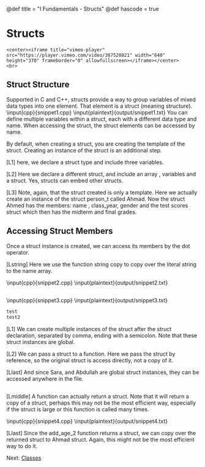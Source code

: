 @def title = "I Fundamentals - Structs"
@def hascode = true
# Structs
~~~
<center><iframe title="vimeo-player" src="https://player.vimeo.com/video/387520821" width="640" height="370" frameborder="0" allowfullscreen></iframe></center>
<br>
~~~

## Struct Structure
Supported in C and C++, structs provide a way to group variables of mixed data types into one element. That element is a struct (meaning structure). 
\input{cpp}{snippet1.cpp}
\input{plaintext}{output/snippet1.txt}
You can define multiple variables within a struct, each with a different data type and name. When accessing the struct, the struct elements can be accessed by name. 

By default, when creating a struct, you are creating the template of the struct. Creating an instance of the struct is an additional step. 

[L1] here, we declare a struct type and include three variables. 

[L2] Here we declare a different struct, and include an array , variables and a struct. Yes, structs can embed other structs. 

[L3] Note, again, that the struct created is only a template. Here we actually create an instance of the struct person_t called Ahmad. Now the struct Ahmed has the members: name , class_year, gender and the test scores struct which then has the midterm and final grades.

## Accessing Struct Members
Once a struct instance is created, we can access its members by the dot operator. 

[Lstring] Here we use the function string copy to copy over the literal string to the name array.

\input{cpp}{snippet2.cpp}
\input{plaintext}{output/snippet2.txt}
## 


\input{cpp}{snippet3.cpp}
\input{plaintext}{output/snippet3.txt}

```cpp
test
test2
```
[L1] We can create multiple instances of the struct after the struct declaration, separated by comma, ending with a semicolon. Note that these struct instances are global. 

[L2] We can pass a struct to a function. Here we pass the struct by reference, so the original struct is access directly, not a copy of it. 

[Llast] And since Sara, and Abdullah are global struct instances, they can be accessed anywhere in the file. 


##
[Lmiddle] A function can actually return a struct. Note that it will return a copy of a struct, perhaps this may not be the most efficient way, especially if the struct is large or this function is called many times. 
 
\input{cpp}{snippet4.cpp}
\input{plaintext}{output/snippet4.txt}

[Llast] Since the add_age_2 function returns a struct, we can copy over the returned struct to Ahmad struct. Again, this might not be the most efficient way to do it.






Next: [Classes](../lesson12/)